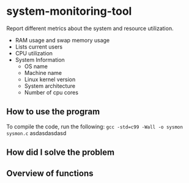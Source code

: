 # system-monitoring-tool
Report different metrics about the system and resource utilization.
  * RAM usage and swap memory usage
  * Lists current users
  * CPU utilization
  * System Information
    * OS name
    * Machine name
    * Linux kernel version
    * System architecture
    * Number of cpu cores
## How to use the program
To compile the code, run the following: `gcc -std=c99 -Wall -o sysmon sysmon.c`
asdasdasdasd
## How did I solve the problem
## Overview of functions

